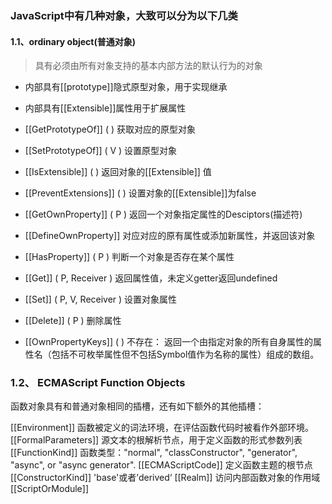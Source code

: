 ### JavaScript中有几种对象，大致可以分为以下几类




#### 1.1、ordinary object(普通对象)

> 具有必须由所有对象支持的基本内部方法的默认行为的对象
- 内部具有[[prototype]]隐式原型对象，用于实现继承
- 内部具有[[Extensible]]属性用于扩展属性
  
- [[GetPrototypeOf]] ( ) 获取对应的原型对象

- [[SetPrototypeOf]] ( V ) 设置原型对象
- [[IsExtensible]] ( ) 返回对象的[[Extensible]] 值
- [[PreventExtensions]] ( ) 设置对象的[[Extensible]]为false
- [[GetOwnProperty]] ( P ) 返回一个对象指定属性的Desciptors(描述符)
- [[DefineOwnProperty]] 对应对应的原有属性或添加新属性，并返回该对象
- [[HasProperty]] ( P ) 判断一个对象是否存在某个属性
- [[Get]] ( P, Receiver ) 返回属性值，未定义getter返回undefined
- [[Set]] ( P, V, Receiver ) 设置对象属性
- [[Delete]] ( P ) 删除属性
- [[OwnPropertyKeys]] ( ) 不存在： 返回一个由指定对象的所有自身属性的属性名（包括不可枚举属性但不包括Symbol值作为名称的属性）组成的数组。
  


### 1.2、  ECMAScript Function Objects
> 
函数对象具有和普通对象相同的插槽，还有如下额外的其他插槽：

[[Environment]] <Lexical Environment> 函数被定义的词法环境，在评估函数代码时被看作外部环境。
[[FormalParameters]] <Parse Node>
源文本的根解析节点，用于定义函数的形式参数列表
[[FunctionKind]] <String> 函数类型："normal", "classConstructor", "generator", "async", or "async generator".
[[ECMAScriptCode]] <Parse Node> 定义函数主题的根节点
[[ConstructorKind]] <String> 'base'或者’derived‘
[[Realm]] <Realm Record> 访问内部函数对象的作用域
[[ScriptOrModule]] <Script Record or Module Record> 创建函数的脚本或模块
[[ThisMode]] <(lexical, strict, global)> this上下文
[[Strict]] <Boolean> 严格模式 true|false
[[HomeObject]] <Object> 对这个属性值使用 GetPrototypeOf 来获取 super
[[SourceText]] <String> 定义函数的文本

内部方法：

-[[Call]] 普通调用使用的内部方法
- [[Construct]] 作为构造函数所使用的内部方法



### 1.3 built-in object(内置对象)

#### 1.3.1、 Bound Function Exotic Objects

> Function.prototype.bind 会产生一个 bound function 对象。 一个 bound function 没有普通函数的内部槽，但它有 [[Call]] 和 [[Constructor]] 方法。调用它们会间接调用被包裹的函数。

- [[BoundTargetFunction]] 包裹的函数对象
 - [[BoundThis]] 传递的值作为包裹函数的上下文
- [[BoundArguments]]包裹函数对象的传入的第一个参数列表


#### 1.3.2、Array Exotic Objects
- length的范围(0-2^32 - 1)
- Array对象，属性的名称是数组索引下标，每增加属性的时候，length会比该索引的下标大1
-  [[DefineOwnProperty]] ( P, Desc ) 更改数组'length'属性值，会修改整个数组，导致数组元素增加或减少。

### 1.3.3、 String Exotic Objects

- 内部插槽  [[StringData]]
-length属性：
    - 返回字符的个数
    - 不可写且不可配置
- 支持下标运算，用0或正整数可以取到对应位置上的字符

### 1.3.4、 Arguments Exotic Objects

> 函数执行上下文被创建的时候，会生成一个arguments对象指向其声明的形参参数列表

- 具有普通对象的插槽
- 还有一个[[ParameterMap]插槽，该值始终是未定义的
- arguments对象传入的是引用对象的指针，改变变量，外部对象也会改变。

### 1.3.5、 Integer-Indexed Exotic Objects
除了普通对象共享插槽之外额外的插槽如下:

- [[ViewedArrayBuffer]]
- [[ArrayLength]]
- [[ByteOffset]]
- [[TypedArrayName]]

### 1.3.6、Module Namespace Exotic Objects
> 模块对象，一般用于es模块导入导出，导出的绑定名称和对象的自身属性一一对应，每个属性键和属性值存在key-value的关系，该模块名称都存在{[[[Writable]]：true，[[Enumerable]]：true，[[Configurable]]：false}特性，而且不可扩展。
- [[Module]]
- [[Exports]]
- [[Prototype]]

### 1.3.7、 Immutable Prototype Exotic Objects
> 具有 [[Prototype]]的不可突变对象，一旦初始化就不会更改，只要不触发一下情况都和普通对象一致。

- 只要在指定该对象的[[SetPrototypeOf]]方法时发生

### 1.4 Proxy Object(代理对象)

具有内部插槽：

- [[ProxyHandler]] 代理的处理程序对象 Object | null
- [[ProxyTarget]] 代理的目标对象 Object | null